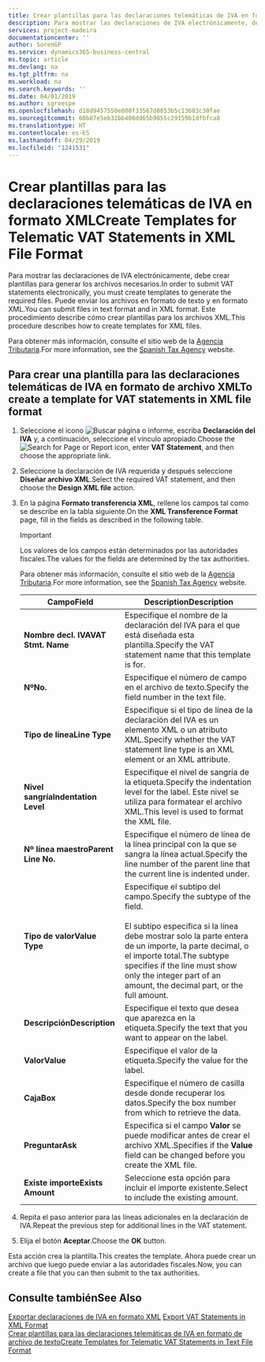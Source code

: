 ```yaml
---
title: Crear plantillas para las declaraciones telemáticas de IVA en formato XML
description: Para mostrar las declaraciones de IVA electrónicamente, debe crear plantillas para generar los archivos necesarios. Puede enviar los archivos en formato de texto y en formato XML. Este procedimiento describe cómo crear plantillas para los archivos XML.
services: project-madeira
documentationcenter: ''
author: SorenGP
ms.service: dynamics365-business-central
ms.topic: article
ms.devlang: na
ms.tgt_pltfrm: na
ms.workload: na
ms.search.keywords: ''
ms.date: 04/01/2019
ms.author: sgroespe
ms.openlocfilehash: d18d9457550e808f33567d8853b5c13683c30fae
ms.sourcegitcommit: 60b87e5eb32bb408dd65b9855c29159b1dfbfca8
ms.translationtype: HT
ms.contentlocale: es-ES
ms.lasthandoff: 04/29/2019
ms.locfileid: "1241531"
---
```

# <a name="create-templates-for-telematic-vat-statements-in-xml-file-format"></a><span data-ttu-id="e8baa-105">Crear plantillas para las declaraciones telemáticas de IVA en formato XML</span><span class="sxs-lookup"><span data-stu-id="e8baa-105">Create Templates for Telematic VAT Statements in XML File Format</span></span>
<span data-ttu-id="e8baa-106">Para mostrar las declaraciones de IVA electrónicamente, debe crear plantillas para generar los archivos necesarios.</span><span class="sxs-lookup"><span data-stu-id="e8baa-106">In order to submit VAT statements electronically, you must create templates to generate the required files.</span></span> <span data-ttu-id="e8baa-107">Puede enviar los archivos en formato de texto y en formato XML.</span><span class="sxs-lookup"><span data-stu-id="e8baa-107">You can submit files in text format and in XML format.</span></span> <span data-ttu-id="e8baa-108">Este procedimiento describe cómo crear plantillas para los archivos XML.</span><span class="sxs-lookup"><span data-stu-id="e8baa-108">This procedure describes how to create templates for XML files.</span></span>  

<span data-ttu-id="e8baa-109">Para obtener más información, consulte el sitio web de la [Agencia Tributaria](https://go.microsoft.com/fwlink/?LinkID=238181).</span><span class="sxs-lookup"><span data-stu-id="e8baa-109">For more information, see the [Spanish Tax Agency](https://go.microsoft.com/fwlink/?LinkID=238181) website.</span></span>  

## <a name="to-create-a-template-for-vat-statements-in-xml-file-format"></a><span data-ttu-id="e8baa-110">Para crear una plantilla para las declaraciones telemáticas de IVA en formato de archivo XML</span><span class="sxs-lookup"><span data-stu-id="e8baa-110">To create a template for VAT statements in XML file format</span></span>  

1.  <span data-ttu-id="e8baa-111">Seleccione el icono ![Buscar página o informe](../../media/ui-search/search_small.png "icono Buscar página o informe"), escriba **Declaración del IVA** y, a continuación, seleccione el vínculo apropiado.</span><span class="sxs-lookup"><span data-stu-id="e8baa-111">Choose the ![Search for Page or Report](../../media/ui-search/search_small.png "Search for Page or Report icon") icon, enter **VAT Statement**, and then choose the appropriate link.</span></span>  
2.  <span data-ttu-id="e8baa-112">Seleccione la declaración de IVA requerida y después seleccione **Diseñar archivo XML**.</span><span class="sxs-lookup"><span data-stu-id="e8baa-112">Select the required VAT statement, and then choose the **Design XML file** action.</span></span>  
3.  <span data-ttu-id="e8baa-113">En la página **Formato transferencia XML**, rellene los campos tal como se describe en la tabla siguiente.</span><span class="sxs-lookup"><span data-stu-id="e8baa-113">On the **XML Transference Format** page, fill in the fields as described in the following table.</span></span>  

    > [!IMPORTANT]  
    >  <span data-ttu-id="e8baa-114">Los valores de los campos están determinados por las autoridades fiscales.</span><span class="sxs-lookup"><span data-stu-id="e8baa-114">The values for the fields are determined by the tax authorities.</span></span>  
    >   
    >  <span data-ttu-id="e8baa-115">Para obtener más información, consulte el sitio web de la [Agencia Tributaria](https://go.microsoft.com/fwlink/?LinkID=238181).</span><span class="sxs-lookup"><span data-stu-id="e8baa-115">For more information, see the [Spanish Tax Agency](https://go.microsoft.com/fwlink/?LinkID=238181) website.</span></span>  

    |<span data-ttu-id="e8baa-116">Campo</span><span class="sxs-lookup"><span data-stu-id="e8baa-116">Field</span></span>|<span data-ttu-id="e8baa-117">Description</span><span class="sxs-lookup"><span data-stu-id="e8baa-117">Description</span></span>|  
    |---------------------------------|---------------------------------------|  
    |<span data-ttu-id="e8baa-118">**Nombre decl. IVA**</span><span class="sxs-lookup"><span data-stu-id="e8baa-118">**VAT Stmt. Name**</span></span>|<span data-ttu-id="e8baa-119">Especifique el nombre de la declaración del IVA para el que está diseñada esta plantilla.</span><span class="sxs-lookup"><span data-stu-id="e8baa-119">Specify the VAT statement name that this template is for.</span></span>|  
    |<span data-ttu-id="e8baa-120">**Nº**</span><span class="sxs-lookup"><span data-stu-id="e8baa-120">**No.**</span></span>|<span data-ttu-id="e8baa-121">Especifique el número de campo en el archivo de texto.</span><span class="sxs-lookup"><span data-stu-id="e8baa-121">Specify the field number in the text file.</span></span>|  
    |<span data-ttu-id="e8baa-122">**Tipo de línea**</span><span class="sxs-lookup"><span data-stu-id="e8baa-122">**Line Type**</span></span>|<span data-ttu-id="e8baa-123">Especifique si el tipo de línea de la declaración del IVA es un elemento XML o un atributo XML.</span><span class="sxs-lookup"><span data-stu-id="e8baa-123">Specify whether the VAT statement line type is an XML element or an XML attribute.</span></span>|  
    |<span data-ttu-id="e8baa-124">**Nivel sangría**</span><span class="sxs-lookup"><span data-stu-id="e8baa-124">**Indentation Level**</span></span>|<span data-ttu-id="e8baa-125">Especifique el nivel de sangría de la etiqueta.</span><span class="sxs-lookup"><span data-stu-id="e8baa-125">Specify the indentation level for the label.</span></span> <span data-ttu-id="e8baa-126">Este nivel se utiliza para formatear el archivo XML.</span><span class="sxs-lookup"><span data-stu-id="e8baa-126">This level is used to format the XML file.</span></span>|  
    |<span data-ttu-id="e8baa-127">**Nº línea maestro**</span><span class="sxs-lookup"><span data-stu-id="e8baa-127">**Parent Line No.**</span></span>|<span data-ttu-id="e8baa-128">Especifique el número de línea de la línea principal con la que se sangra la línea actual.</span><span class="sxs-lookup"><span data-stu-id="e8baa-128">Specify the line number of the parent line that the current line is indented under.</span></span>|  
    |<span data-ttu-id="e8baa-129">**Tipo de valor**</span><span class="sxs-lookup"><span data-stu-id="e8baa-129">**Value Type**</span></span>|<span data-ttu-id="e8baa-130">Especifique el subtipo del campo.</span><span class="sxs-lookup"><span data-stu-id="e8baa-130">Specify the subtype of the field.</span></span><br /><br /> <span data-ttu-id="e8baa-131">El subtipo especifica si la línea debe mostrar solo la parte entera de un importe, la parte decimal, o el importe total.</span><span class="sxs-lookup"><span data-stu-id="e8baa-131">The subtype specifies if the line must show only the integer part of an amount, the decimal part, or the full amount.</span></span>|  
    |<span data-ttu-id="e8baa-132">**Descripción**</span><span class="sxs-lookup"><span data-stu-id="e8baa-132">**Description**</span></span>|<span data-ttu-id="e8baa-133">Especifique el texto que desea que aparezca en la etiqueta.</span><span class="sxs-lookup"><span data-stu-id="e8baa-133">Specify the text that you want to appear on the label.</span></span>|  
    |<span data-ttu-id="e8baa-134">**Valor**</span><span class="sxs-lookup"><span data-stu-id="e8baa-134">**Value**</span></span>|<span data-ttu-id="e8baa-135">Especifique el valor de la etiqueta.</span><span class="sxs-lookup"><span data-stu-id="e8baa-135">Specify the value for the label.</span></span>|  
    |<span data-ttu-id="e8baa-136">**Caja**</span><span class="sxs-lookup"><span data-stu-id="e8baa-136">**Box**</span></span>|<span data-ttu-id="e8baa-137">Especifique el número de casilla desde donde recuperar los datos.</span><span class="sxs-lookup"><span data-stu-id="e8baa-137">Specify the box number from which to retrieve the data.</span></span>|  
    |<span data-ttu-id="e8baa-138">**Preguntar**</span><span class="sxs-lookup"><span data-stu-id="e8baa-138">**Ask**</span></span>|<span data-ttu-id="e8baa-139">Especifica si el campo **Valor** se puede modificar antes de crear el archivo XML.</span><span class="sxs-lookup"><span data-stu-id="e8baa-139">Specifies if the **Value** field can be changed before you create the XML file.</span></span>|  
    |<span data-ttu-id="e8baa-140">**Existe importe**</span><span class="sxs-lookup"><span data-stu-id="e8baa-140">**Exists Amount**</span></span>|<span data-ttu-id="e8baa-141">Seleccione esta opción para incluir el importe existente.</span><span class="sxs-lookup"><span data-stu-id="e8baa-141">Select to include the existing amount.</span></span>|  

4.  <span data-ttu-id="e8baa-142">Repita el paso anterior para las líneas adicionales en la declaración de IVA.</span><span class="sxs-lookup"><span data-stu-id="e8baa-142">Repeat the previous step for additional lines in the VAT statement.</span></span>  
5.  <span data-ttu-id="e8baa-143">Elija el botón **Aceptar**.</span><span class="sxs-lookup"><span data-stu-id="e8baa-143">Choose the **OK** button.</span></span>  

<span data-ttu-id="e8baa-144">Esta acción crea la plantilla.</span><span class="sxs-lookup"><span data-stu-id="e8baa-144">This creates the template.</span></span> <span data-ttu-id="e8baa-145">Ahora puede crear un archivo que luego puede enviar a las autoridades fiscales.</span><span class="sxs-lookup"><span data-stu-id="e8baa-145">Now, you can create a file that you can then submit to the tax authorities.</span></span>  

## <a name="see-also"></a><span data-ttu-id="e8baa-146">Consulte también</span><span class="sxs-lookup"><span data-stu-id="e8baa-146">See Also</span></span>  
 <span data-ttu-id="e8baa-147">[Exportar declaraciones de IVA en formato XML](how-to-export-vat-statements-in-xml-format.md) </span><span class="sxs-lookup"><span data-stu-id="e8baa-147">[Export VAT Statements in XML Format](how-to-export-vat-statements-in-xml-format.md) </span></span>  
 [<span data-ttu-id="e8baa-148">Crear plantillas para las declaraciones telemáticas de IVA en formato de archivo de texto</span><span class="sxs-lookup"><span data-stu-id="e8baa-148">Create Templates for Telematic VAT Statements in Text File Format</span></span>](how-to-create-templates-for-telematic-vat-statements-in-text-file-format.md)
